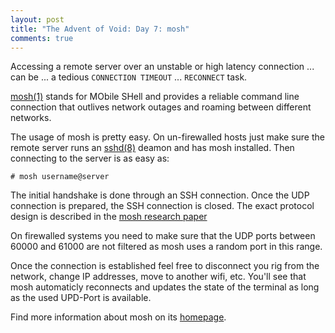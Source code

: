 ```yaml
---
layout: post
title: "The Advent of Void: Day 7: mosh"
comments: true
---
```


Accessing a remote server over an unstable or high latency connection ... can
be ... a tedious ``CONNECTION TIMEOUT`` ... ``RECONNECT`` task.

[mosh(1)](https://man.voidlinux.eu/mosh.1) stands for MObile SHell and provides
a reliable command line connection that outlives network outages and roaming
between different networks.

The usage of mosh is pretty easy. On un-firewalled hosts just make sure the
remote server runs an [sshd(8)](https://man.voidlinux.eu/sshd) deamon and
has mosh installed. Then connecting to the server is as easy as:

```
# mosh username@server
```

The initial handshake is done through an SSH connection. Once the UDP
connection is prepared, the SSH connection is closed.
The exact protocol design is described in the
[mosh research paper](https://mosh.org/mosh-paper.pdf)

On firewalled systems you need to make sure that the UDP ports between
60000 and 61000 are not filtered as mosh uses a random port in this range.

Once the connection is established feel free to disconnect you rig from the
network, change IP addresses, move to another wifi, etc. You'll see that mosh
automaticly reconnects and updates the state of the terminal as long as the
used UPD-Port is available.

Find more information about mosh on its [homepage](https://mosh.org/).